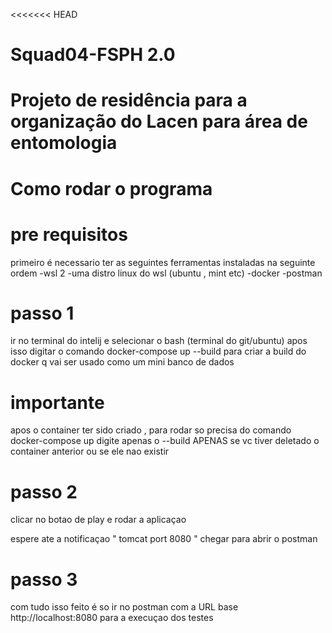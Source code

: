 <<<<<<< HEAD
# Squad04-FSPH 2.0
Projeto de residência para a organização do Lacen para área de  entomologia
=======
# Como rodar o programa 
# pre requisitos
primeiro é necessario ter as seguintes ferramentas instaladas na seguinte ordem
-wsl 2
-uma distro linux do wsl (ubuntu , mint etc)
-docker
-postman

# passo 1
ir no terminal do intelij e selecionar o bash (terminal do git/ubuntu)
apos isso digitar o comando docker-compose up --build para criar a build do docker q vai ser usado como um mini banco de dados 
# importante
apos o container ter sido criado , para rodar so precisa do comando  docker-compose up
digite apenas o --build APENAS se vc tiver deletado o container anterior ou se ele nao existir

# passo 2 
clicar no botao de play e rodar a aplicaçao 

espere ate a notificaçao " tomcat port 8080 " chegar para abrir o postman

# passo 3
com tudo isso feito é so ir no postman com a URL base http://localhost:8080 para a execuçao dos testes






